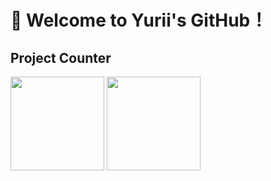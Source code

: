 # 👋 Welcome to Yurii's GitHub！

## Project Counter
<div>
  <img height="150px" src="https://github-readme-stats.vercel.app/api/top-langs/?username=Yurii-huang&show_icons=true&theme=tokyonight&layout=compact" />
  <img height="150px" src="https://github-readme-stats.vercel.app/api?username=Yurii-huang&show_icons=true&theme=tokyonight" />
</div>
